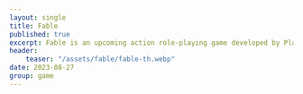 ```yaml
---
layout: single
title: Fable
published: true 
excerpt: Fable is an upcoming action role-playing game developed by Playground Games and published by Xbox Game Studios. The game serves as a reboot for the Fable series and will be released for Microsoft Windows and Xbox Series X/S.[2]
header:
    teaser: "/assets/fable/fable-th.webp"
date: 2023-08-27
group: game
---
```

